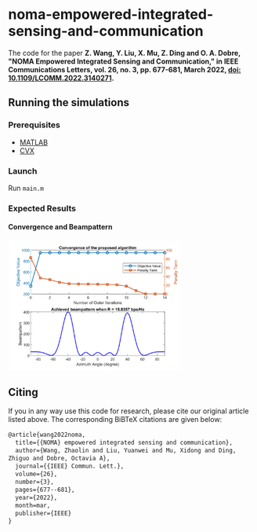 # noma-empowered-integrated-sensing-and-communication

The code for the paper 
**Z. Wang, Y. Liu, X. Mu, Z. Ding and O. A. Dobre, "NOMA Empowered Integrated Sensing and Communication," in IEEE Communications Letters, vol. 26, no. 3, pp. 677-681, March 2022, [doi: 10.1109/LCOMM.2022.3140271](https://ieeexplore.ieee.org/abstract/document/9668964).**

## Running the simulations

### Prerequisites

- [MATLAB](https://uk.mathworks.com/products/matlab.html)
- [CVX](http://cvxr.com/cvx/)

### Launch

Run `main.m`

### Expected Results

#### Convergence and Beampattern
<img decoding="async" src="./results.jpg" width="70%">

## Citing
If you in any way use this code for research, please cite our original article listed above. The corresponding BiBTeX citations are given below:
```
@article{wang2022noma,
  title={{NOMA} empowered integrated sensing and communication},
  author={Wang, Zhaolin and Liu, Yuanwei and Mu, Xidong and Ding, Zhiguo and Dobre, Octavia A},
  journal={{IEEE} Commun. Lett.},
  volume={26},
  number={3},
  pages={677--681},
  year={2022},
  month=mar,
  publisher={IEEE}
}
```

